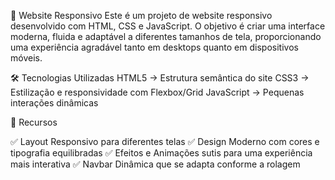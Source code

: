 📌 Website Responsivo Este é um projeto de website responsivo desenvolvido com HTML, CSS e JavaScript. 
O objetivo é criar uma interface moderna, fluida e adaptável a diferentes tamanhos de tela, proporcionando uma experiência agradável tanto em desktops quanto em dispositivos móveis.

🛠 Tecnologias Utilizadas HTML5 → Estrutura semântica do site CSS3 → Estilização e responsividade com Flexbox/Grid JavaScript → Pequenas interações dinâmicas

📱 Recursos

✅ Layout Responsivo para diferentes telas 
✅ Design Moderno com cores e tipografia equilibradas
✅ Efeitos e Animações sutis para uma experiência mais interativa 
✅ Navbar Dinâmica que se adapta conforme a rolagem
